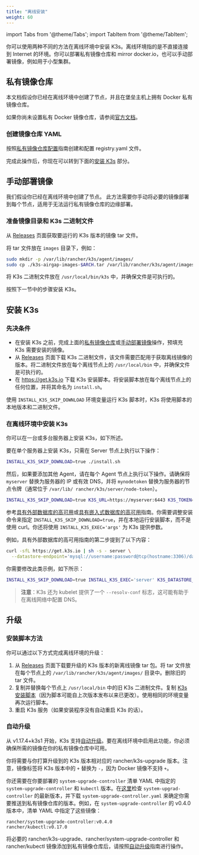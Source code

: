 ```yaml
---
title: "离线安装"
weight: 60
---
```

import Tabs from '@theme/Tabs';
import TabItem from '@theme/TabItem';

你可以使用两种不同的方法在离线环境中安装 K3s。离线环境指的是不直接连接到 Internet 的环境。你可以部署私有镜像仓库和 mirror docker.io，也可以手动部署镜像，例如用于小型集群。

## 私有镜像仓库

本文档假设你已经在离线环境中创建了节点，并且在堡垒主机上拥有 Docker 私有镜像仓库。

如果你尚未设置私有 Docker 镜像仓库，请参阅[官方文档](https://docs.docker.com/registry/deploying/#run-an-externally-accessible-registry)。

### 创建镜像仓库 YAML

按照[私有镜像仓库配置](private-registry.md)指南创建和配置 registry.yaml 文件。

完成此操作后，你现在可以转到下面的[安装 K3s](#安装-k3s) 部分。


## 手动部署镜像

我们假设你已经在离线环境中创建了节点。
此方法需要你手动将必要的镜像部署到每个节点，适用于无法运行私有镜像仓库的边缘部署。

### 准备镜像目录和 K3s 二进制文件
从 [Releases](https://github.com/rancher/k3s/releases) 页面获取要运行的 K3s 版本的镜像 tar 文件。

将 tar 文件放在 `images` 目录下，例如：

```bash
sudo mkdir -p /var/lib/rancher/k3s/agent/images/
sudo cp ./k3s-airgap-images-$ARCH.tar /var/lib/rancher/k3s/agent/images/
```

将 K3s 二进制文件放在 `/usr/local/bin/k3s` 中，并确保文件是可执行的。

按照下一节中的步骤安装 K3s。

## 安装 K3s

### 先决条件

- 在安装 K3s 之前，完成上面的[私有镜像仓库](#私有镜像仓库)或[手动部署镜像](#手动部署镜像)操作，预填充 K3s 需要安装的镜像。
- 从 [Releases](https://github.com/rancher/k3s/releases) 页面下载 K3s 二进制文件，该文件需要匹配用于获取离线镜像的版本。将二进制文件放在每个离线节点上的 `/usr/local/bin` 中，并确保文件是可执行的。
- 在 https://get.k3s.io 下载 K3s 安装脚本。将安装脚本放在每个离线节点上的任何位置，并将其命名为 `install.sh`。

使用 `INSTALL_K3S_SKIP_DOWNLOAD` 环境变量运行 K3s 脚本时，K3s 将使用脚本的本地版本和二进制文件。


### 在离线环境中安装 K3s

你可以在一台或多台服务器上安装 K3s，如下所述。

<Tabs>
<TabItem value="单节点配置" default>

要在单个服务器上安装 K3s，只需在 Server 节点上执行以下操作：

```bash
INSTALL_K3S_SKIP_DOWNLOAD=true ./install.sh
```

然后，如果要添加其他 Agent，请在每个 Agent 节点上执行以下操作。请确保将 `myserver` 替换为服务器的 IP 或有效 DNS，并将 `mynodetoken` 替换为服务器的节点令牌（通常位于 `/var/lib/ rancher/k3s/server/node-token`）。

```bash
INSTALL_K3S_SKIP_DOWNLOAD=true K3S_URL=https://myserver:6443 K3S_TOKEN=mynodetoken ./install.sh
```

</TabItem>
<TabItem value="高可用配置" default>

参考[具有外部数据库的高可用](ha.md)或[具有嵌入式数据库的高可用](ha.md-embedded)指南。你需要调整安装命令来指定 `INSTALL_K3S_SKIP_DOWNLOAD=true`，并在本地运行安装脚本，而不是使用 curl。你还将使用 `INSTALL_K3S_EXEC='args'` 为 K3s 提供参数。

例如，具有外部数据库的高可用指南的第二步提到了以下内容：

```bash
curl -sfL https://get.k3s.io | sh -s - server \
  --datastore-endpoint='mysql://username:password@tcp(hostname:3306)/database-name'
```

你需要修改此类示例，如下所示：

```bash
INSTALL_K3S_SKIP_DOWNLOAD=true INSTALL_K3S_EXEC='server' K3S_DATASTORE_ENDPOINT='mysql://username:password@tcp(hostname:3306)/database-name' ./install.sh
```

</TabItem>
</Tabs>

> **注意**：K3s 还为 kubelet 提供了一个 `--resolv-conf` 标志，这可能有助于在离线网络中配置 DNS。

## 升级

### 安装脚本方法

你可以通过以下方式完成离线环境的升级：

1. 从 [Releases](https://github.com/rancher/k3s/releases) 页面下载要升级的 K3s 版本的新离线镜像 tar 包。将 tar 文件放在每个节点上的 `/var/lib/rancher/k3s/agent/images/` 目录中。删除旧的 tar 文件。
2. 复制并替换每个节点上 `/usr/local/bin` 中的旧 K3s 二进制文件。复制 [K3s 安装脚本](https://get.k3s.io)（因为脚本可能自上次版本发布以来已更改）。使用相同的环境变量再次运行脚本。
3. 重启 K3s 服务（如果安装程序没有自动重启 K3s 的话）。


### 自动升级

从 v1.17.4+k3s1 开始，K3s 支持[自动升级](upgrades/automated.md)。要在离线环境中启用此功能，你必须确保所需的镜像在你的私有镜像仓库中可用。

你将需要与你打算升级到的 K3s 版本相对应的 rancher/k3s-upgrade 版本。注意，镜像标签将 K3s 版本中的 `+` 替换为 `-`，因为 Docker 镜像不支持 `+`。

你还需要在你要部署的 `system-upgrade-controller` 清单 YAML 中指定的 `system-upgrade-controller` 和 `kubectl` 版本。在[这里](https://github.com/rancher/system-upgrade-controller/releases/latest)检查 `system-upgrad-controller` 的最新版本，并下载 `system-upgrade-controller.yaml` 来确定你需要推送到私有镜像仓库的版本。例如，在 `system-upgrade-controller` 的 v0.4.0 版本中，清单 YAML 中指定了这些镜像：

```
rancher/system-upgrade-controller:v0.4.0
rancher/kubectl:v0.17.0
```

将必要的 rancher/k3s-upgrade、rancher/system-upgrade-controller 和 rancher/kubectl 镜像添加到私有镜像仓库后，请按照[自动升级](upgrades/automated.md)指南进行操作。
